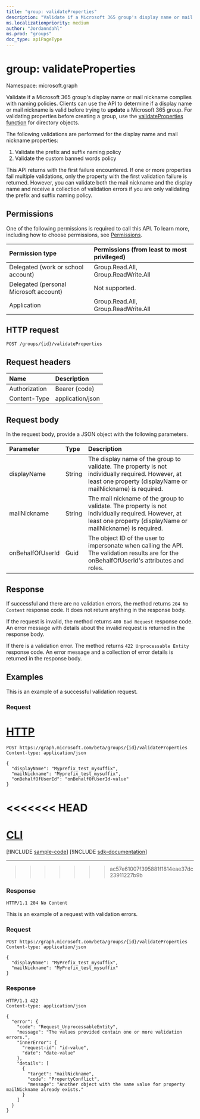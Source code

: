 ```yaml
---
title: "group: validateProperties"
description: "Validate if a Microsoft 365 group's display name or mail nickname complies with naming policies."
ms.localizationpriority: medium
author: "Jordanndahl"
ms.prod: "groups"
doc_type: apiPageType
---
```


# group: validateProperties

Namespace: microsoft.graph

Validate if a Microsoft 365 group's display name or mail nickname complies with naming policies. Clients can use the API to determine if a display name or mail nickname is valid before trying to **update** a Microsoft 365 group. For validating properties before creating a group, use the [validateProperties function](directoryobject-validateproperties.md) for directory objects.

The following validations are performed for the display name and mail nickname properties:

1. Validate the prefix and suffix naming policy
2. Validate the custom banned words policy

This API returns with the first failure encountered. If one or more properties fail multiple validations, only the property with the first validation failure is returned. However, you can validate both the mail nickname and the display name and receive a collection of validation errors if you are only validating the prefix and suffix naming policy.

## Permissions

One of the following permissions is required to call this API. To learn more, including how to choose permissions, see [Permissions](/graph/permissions-reference).

| Permission type                        | Permissions (from least to most privileged) |
| :------------------------------------- | :------------------------------------------ |
| Delegated (work or school account)     | Group.Read.All, Group.ReadWrite.All         |
| Delegated (personal Microsoft account) | Not supported.                              |
| Application                            | Group.Read.All, Group.ReadWrite.All         |

## HTTP request

<!-- { "blockType": "ignored" } -->

```http
POST /groups/{id}/validateProperties
```

## Request headers

| Name          | Description      |
| :------------ | :--------------- |
| Authorization | Bearer {code}    |
| Content-Type  | application/json |

## Request body

In the request body, provide a JSON object with the following parameters.

| Parameter        | Type   | Description                                                                                                                                                      |
| :--------------- | :----- | :--------------------------------------------------------------------------------------------------------------------------------------------------------------- |
| displayName      | String | The display name of the group to validate. The property is not individually required. However, at least one property (displayName or mailNickname) is required.  |
| mailNickname     | String | The mail nickname of the group to validate. The property is not individually required. However, at least one property (displayName or mailNickname) is required. |
| onBehalfOfUserId | Guid   | The object ID of the user to impersonate when calling the API. The validation results are for the onBehalfOfUserId's attributes and roles.                       |

## Response

If successful and there are no validation errors, the method returns `204 No Content` response code. It does not return anything in the response body.

If the request is invalid, the method returns `400 Bad Request` response code. An error message with details about the invalid request is returned in the response body.

If there is a validation error. The method returns `422 Unprocessable Entity` response code. An error message and a collection of error details is returned in the response body.

## Examples

This is an example of a successful validation request.

### Request

# [HTTP](#tab/http)

<!-- {
  "blockType": "request",
  "name": "group_validateproperties"
}-->

```http
POST https://graph.microsoft.com/beta/groups/{id}/validateProperties
Content-type: application/json

{
  "displayName": "Myprefix_test_mysuffix",
  "mailNickname": "Myprefix_test_mysuffix",
  "onBehalfOfUserId": "onBehalfOfUserId-value"
}
```

<<<<<<< HEAD
=======
# [CLI](#tab/cli)
[!INCLUDE [sample-code](../includes/snippets/cli/group-validateproperties-cli-snippets.md)]
[!INCLUDE [sdk-documentation](../includes/snippets/snippets-sdk-documentation-link.md)]

---

>>>>>>> ac57e61007f395881f1814eae37dc23911227b9b
### Response

<!-- {
  "blockType": "response",
  "truncated": true,
} -->

```http
HTTP/1.1 204 No Content
```

This is an example of a request with validation errors.

### Request

```http
POST https://graph.microsoft.com/beta/groups/{id}/validateProperties
Content-type: application/json

{
  "displayName": "MyPrefix_test_mysuffix",
  "mailNickname": "MyPrefix_test_mysuffix"
}
```

### Response

```http
HTTP/1.1 422
Content-type: application/json

{
  "error": {
    "code": "Request_UnprocessableEntity",
    "message": "The values provided contain one or more validation errors.",
    "innerError": {
      "request-id": "id-value",
      "date": "date-value"
    },
    "details": [
      {
        "target": "mailNickname",
        "code": "PropertyConflict",
        "message": "Another object with the same value for property mailNickname already exists."
      }
    ]
  }
}
```

<!-- uuid: 8fcb5dbc-d5aa-4681-8e31-b001d5168d79
2015-10-25 14:57:30 UTC -->
<!-- {
  "type": "#page.annotation",
  "description": "group: validateProperties",
  "keywords": "",
  "section": "documentation",
  "tocPath": "",
  "suppressions": [
  ]
}-->
